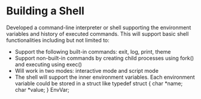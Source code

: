 # Building a Shell

Developed a command-line interpreter or shell supporting the environment variables and history of executed commands. 
This will support basic shell functionalities including but not limited to: 
- Support the following built-in commands: exit, log, print, theme
- Support non-built-in commands by creating child processes using fork() and executing using exec()
- Will work in two modes: interactive mode and script mode
- The shell will support the inner environment variables. Each environment variable could be stored in a struct like
    typedef struct {
      char *name;
      char *value;
    } EnvVar;
